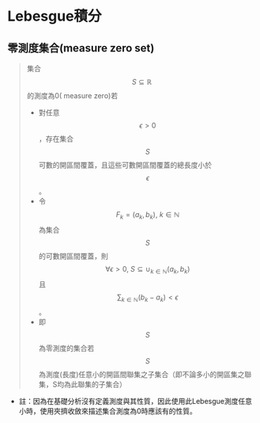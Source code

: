 # Lebesgue積分

##  零測度集合\(measure zero set\)

> 集合$$S \subseteq \mathbb{R}$$ 的測度為0\( measure zero\)若
>
> * 對任意$$\epsilon >0$$，存在集合$$S$$可數的開區間覆蓋，且這些可數開區間覆蓋的總長度小於$$\epsilon$$。
> *  令$$ F_k=(a_k, b_k ), ~ k \in \mathbb{N}$$  為集合$$S$$的可數開區間覆蓋，則$$\forall \epsilon >0 , ~ S \subseteq \cup_{k \in \mathbb{N}} (a_k, b_k)$$ 且 $$\displaystyle \sum_{k \in \mathbb{N}} (b_k - a_k) < \epsilon$$。
> * 即$$ S$$為零測度的集合若$$S$$為測度\(長度\)任意小的開區間聯集之子集合（即不論多小的開區集之聯集，S均為此聯集的子集合）

* 註：因為在基礎分析沒有定義測度與其性質，因此使用此Lebesgue測度任意小時，使用夾擠收斂來描述集合測度為0時應該有的性質。





